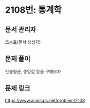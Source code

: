 # 2108번: 통계학
## 문서 관리자
조승효(문서 생성자)
## 문제 풀이
산술평균, 중앙값 등을 구해보자
## 문제 링크
https://www.acmicpc.net/problem/2108